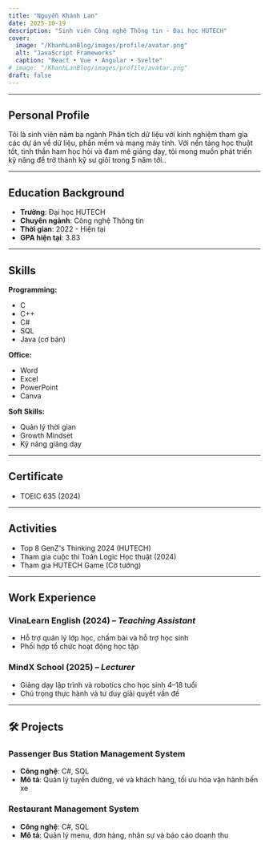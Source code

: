 ```yaml
---
title: "Nguyễn Khánh Lan"
date: 2025-10-19
description: "Sinh viên Công nghệ Thông tin - Đại học HUTECH"
cover:
  image: "/KhanhLanBlog/images/profile/avatar.png"
  alt: "JavaScript Frameworks"
  caption: "React • Vue • Angular • Svelte"
# image: "/KhanhLanBlog/images/profile/avatar.png"
draft: false
---
```


---

## Personal Profile

Tôi là sinh viên năm ba ngành Phân tích dữ liệu với kinh nghiệm tham gia các dự án về dữ liệu, phần mềm và mạng máy tính. Với nền tảng học thuật tốt, tinh thần ham học hỏi và đam mê giảng dạy, tôi mong muốn phát triển kỹ năng để trở thành kỹ sư giỏi trong 5 năm tới..

---

## Education Background

- **Trường**: Đại học HUTECH
- **Chuyên ngành**: Công nghệ Thông tin
- **Thời gian**: 2022 - Hiện tại
- **GPA hiện tại**: 3.83

---

## Skills

**Programming:**

- C
- C++
- C#
- SQL
- Java (cơ bản)

**Office:**

- Word
- Excel
- PowerPoint
- Canva

**Soft Skills:**

- Quản lý thời gian
- Growth Mindset
- Kỹ năng giảng dạy

---

## Certificate

- TOEIC 635 (2024)

---

## Activities

- Top 8 GenZ's Thinking 2024 (HUTECH)
- Tham gia cuộc thi Toán Logic Học thuật (2024)
- Tham gia HUTECH Game (Cờ tướng)

---

## Work Experience

### VinaLearn English (2024) – _Teaching Assistant_

- Hỗ trợ quản lý lớp học, chấm bài và hỗ trợ học sinh
- Phối hợp tổ chức hoạt động học tập

### MindX School (2025) – _Lecturer_

- Giảng dạy lập trình và robotics cho học sinh 4–18 tuổi
- Chú trọng thực hành và tư duy giải quyết vấn đề

---

## 🛠 Projects

### Passenger Bus Station Management System

- **Công nghệ**: C#, SQL
- **Mô tả**: Quản lý tuyến đường, vé và khách hàng, tối ưu hóa vận hành bến xe

### Restaurant Management System

- **Công nghệ**: C#, SQL
- **Mô tả**: Quản lý menu, đơn hàng, nhân sự và báo cáo doanh thu
